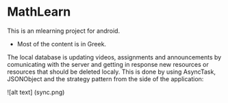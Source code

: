 # MathLearn

This is an mlearning project for android. 

* Most of the content is in Greek.

The local database is updating videos, assignments and announcements by comunicating with the server and getting in response new resources or resources that should be deleted localy. This is done by using AsyncTask, JSONObject and the strategy pattern from the side of the application:

![alt text] (sync.png)
